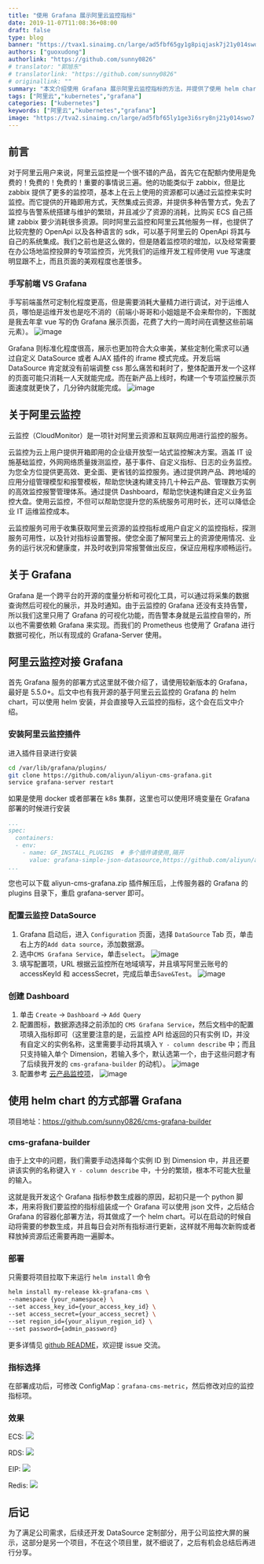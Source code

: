 ```yaml
---
title: "使用 Grafana 展示阿里云监控指标"
date: 2019-11-07T11:08:36+08:00
draft: false
type: blog
banner: "https://tvax1.sinaimg.cn/large/ad5fbf65gy1g8piqjask7j21y014swo7.jpg"
authors: ["guoxudong"]
authorlink: "https://github.com/sunny0826"
# translator: "郭旭东"
# translatorlink: "https://github.com/sunny0826"
# originallink: ""
summary: "本文介绍使用 Grafana 展示阿里云监控指标的方法，并提供了使用 helm chart 一键部署包含阿里云监控 dashboard 的 Grafana-Server。"
tags: ["阿里云","kubernetes","grafana"]
categories: ["kubernetes"]
keywords: ["阿里云","kubernetes","grafana"]
image: "https://tva2.sinaimg.cn/large/ad5fbf65ly1ge3i6sry8nj21y014swo7.jpg"
---
```


## 前言

对于阿里云用户来说，阿里云监控是一个很不错的产品，首先它在配额内使用是免费的！免费的！免费的！重要的事情说三遍。他的功能类似于 zabbix，但是比 zabbix 提供了更多的监控项，基本上在云上使用的资源都可以通过云监控来实时监控。而它提供的开箱即用方式，天然集成云资源，并提供多种告警方式，免去了监控与告警系统搭建与维护的繁琐，并且减少了资源的消耗，比购买 ECS 自己搭建 zabbix 要少消耗很多资源。同时阿里云监控和阿里云其他服务一样，也提供了比较完整的 OpenApi 以及各种语言的 sdk，可以基于阿里云的 OpenApi 将其与自己的系统集成。我们之前也是这么做的，但是随着监控项的增加，以及经常需要在办公场地监控投屏的专项监控页，光凭我们的运维开发工程师使用 vue 写速度明显跟不上，而且页面的美观程度也差很多。

### 手写前端 VS Grafana

手写前端虽然可定制化程度更高，但是需要消耗大量精力进行调试，对于运维人员，哪怕是运维开发也是吃不消的（前端小哥哥和小姐姐是不会来帮你的，下图就是我去年拿 vue 写的伪 Grafana 展示页面，花费了大约一周时间在调整这些前端元素）。
![image](https://tva4.sinaimg.cn/large/ad5fbf65gy1g8pfrw1licj22ye1gg4qp.jpg)

Grafana 则标准化程度很高，展示也更加符合大众审美，某些定制化需求可以通过自定义 DataSource 或者 AJAX 插件的 iframe 模式完成。开发后端 DataSource 肯定就没有前端调整 css 那么痛苦和耗时了，整体配置开发一个这样的页面可能只消耗一人天就能完成。而在新产品上线时，构建一个专项监控展示页面速度就更快了，几分钟内就能完成。
![image](https://tva4.sinaimg.cn/large/ad5fbf65gy1g8pfvp0keej22yc1g2khm.jpg)
## 关于阿里云监控

云监控（CloudMonitor）是一项针对阿里云资源和互联网应用进行监控的服务。

云监控为云上用户提供开箱即用的企业级开放型一站式监控解决方案。涵盖 IT 设施基础监控，外网网络质量拨测监控，基于事件、自定义指标、日志的业务监控。为您全方位提供更高效、更全面、更省钱的监控服务。通过提供跨产品、跨地域的应用分组管理模型和报警模板，帮助您快速构建支持几十种云产品、管理数万实例的高效监控报警管理体系。通过提供 Dashboard，帮助您快速构建自定义业务监控大盘。使用云监控，不但可以帮助您提升您的系统服务可用时长，还可以降低企业 IT 运维监控成本。

云监控服务可用于收集获取阿里云资源的监控指标或用户自定义的监控指标，探测服务可用性，以及针对指标设置警报。使您全面了解阿里云上的资源使用情况、业务的运行状况和健康度，并及时收到异常报警做出反应，保证应用程序顺畅运行。

## 关于 Grafana

Grafana 是一个跨平台的开源的度量分析和可视化工具，可以通过将采集的数据查询然后可视化的展示，并及时通知。由于云监控的 Grafana 还没有支持告警，所以我们这里只用了 Grafana 的可视化功能，而告警本身就是云监控自带的，所以也不需要依赖 Grafana 来实现。而我们的 Prometheus 也使用了 Grafana 进行数据可视化，所以有现成的 Grafana-Server 使用。

## 阿里云监控对接 Grafana

首先 Grafana 服务的部署方式这里就不做介绍了，请使用较新版本的 Grafana，最好是 5.5.0+。后文中也有我开源的基于阿里云云监控的 Grafana 的 helm chart，可以使用 helm 安装，并会直接导入云监控的指标，这个会在后文中介绍。

### 安装阿里云监控插件

进入插件目录进行安装

```bash
cd /var/lib/grafana/plugins/
git clone https://github.com/aliyun/aliyun-cms-grafana.git 
service grafana-server restart
```

如果是使用 docker 或者部署在 k8s 集群，这里也可以使用环境变量在 Grafana 部署的时候进行安装

```yaml
...
spec:
  containers:
  - env:
    - name: GF_INSTALL_PLUGINS  # 多个插件请使用,隔开
      value: grafana-simple-json-datasource,https://github.com/aliyun/aliyun-cms-grafana/archive/master.zip;aliyun-cms-grafana
...
```

您也可以下载 aliyun-cms-grafana.zip 插件解压后，上传服务器的 Grafana 的 plugins 目录下，重启 grafana-server 即可。

### 配置云监控 DataSource

1. Grafana 启动后，进入 `Configuration` 页面，选择 `DataSource` Tab 页，单击右上方的`Add data source`，添加数据源。
2. 选中`CMS Grafana Service`，单击`select`。
    ![image](https://tvax2.sinaimg.cn/large/ad5fbf65gy1g8ph0ukr0pj21nm0jk76m.jpg)
3. 填写配置项，URL 根据云监控所在地域填写，并且填写阿里云账号的 accessKeyId 和 accessSecret，完成后单击`Save&Test`。
    ![image](https://tvax3.sinaimg.cn/large/ad5fbf65gy1g8ph4bg2bij218m194n9f.jpg)

### 创建 Dashboard

1. 单击 `Create` -> `Dashboard` -> `Add Query`
2. 配置图标，数据源选择之前添加的 `CMS Grafana Service`，然后文档中的配置项填入指标即可（这里要注意的是，云监控 API 给返回的只有实例 ID，并没有自定义的实例名称，这里需要手动将其填入 `Y - column describe` 中；而且只支持输入单个 Dimension，若输入多个，默认选第一个，由于这些问题才有了后续我开发的 `cms-grafana-builder` 的动机）。
    ![image](https://tva4.sinaimg.cn/large/ad5fbf65gy1g8phck0irbj22ye13in79.jpg)
3. 配置参考 [云产品监控项](https://help.aliyun.com/document_detail/28619.html)，
    ![image](https://tva2.sinaimg.cn/large/ad5fbf65gy1g8phg832uvj21a40vo793.jpg)

## 使用 helm chart 的方式部署 Grafana

项目地址：https://github.com/sunny0826/cms-grafana-builder

### cms-grafana-builder

由于上文中的问题，我们需要手动选择每个实例 ID 到 Dimension 中，并且还要讲该实例的名称键入 `Y - column describe` 中，十分的繁琐，根本不可能大批量的输入。

这就是我开发这个 Grafana 指标参数生成器的原因，起初只是一个 python 脚本，用来将我们要监控的指标组装成一个 Grafana 可以使用 json 文件，之后结合 Grafana 的容器化部署方法，将其做成了一个 helm chart。可以在启动的时候自动将需要的参数生成，并且每日会对所有指标进行更新，这样就不用每次新购或者释放掉资源后还需要再跑一遍脚本。

### 部署

只需要将项目拉取下来运行 `helm install` 命令

```bash
helm install my-release kk-grafana-cms \
--namespace {your_namespace} \
--set access_key_id={your_access_key_id} \
--set access_secret={your_access_secret} \
--set region_id={your_aliyun_region_id} \
--set password={admin_password}
```

更多详情见 [github README](https://github.com/sunny0826/cms-grafana-builder)，欢迎提 issue 交流。

### 指标选择

在部署成功后，可修改 ConfigMap：`grafana-cms-metric`，然后修改对应的监控指标项。

### 效果

ECS:
![](https://tvax1.sinaimg.cn/large/ad5fbf65gy1g8pi9toh3dj21gv0pldyf.jpg)

RDS:
![](https://tva2.sinaimg.cn/large/ad5fbf65gy1g8pi9o91ejj21h80q316p.jpg)

EIP:
![](https://tva4.sinaimg.cn/large/ad5fbf65gy1g8pi9i9if3j21h70q3aif.jpg)

Redis:
![](https://tvax1.sinaimg.cn/large/ad5fbf65gy1g8pi8ss733j21h30pz7b6.jpg)

## 后记

为了满足公司需求，后续还开发 DataSource 定制部分，用于公司监控大屏的展示，这部分是另一个项目，不在这个项目里，就不细说了，之后有机会总结后再进行分享。
